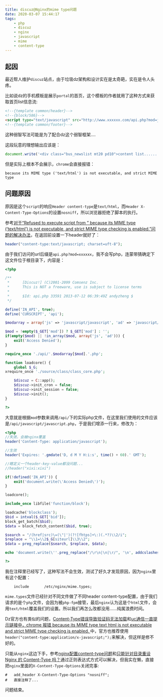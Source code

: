 ```yaml
---
title: discuz@Nginx的mime type问题
date: 2020-03-07 15:44:17
tags:
    - php
    - discuz
    - nginx
    - javascript
    - mime
    - content-type
---
```


## 起因

最近帮人维护`discuz`站点，由于垃圾dz架构和设计实在是太奇葩，实在是令人头疼。

<!-- more -->

比如说dz的手机模板是展示`portal`的首页，这个模板的作者就用了这种方式来获取首页list信息流:

``` html
<!--{template common/header}-->
<!--{block/586}-->
<script type="text/javascript" src="http://www.xxxxxx.com/api.php?mod=js&bid=587"></script>
<!--{template common/footer}-->
```

这种弱智写法可能是为了配合dz这个弱智框架....

这段玩意的理想输出应该是：

``` javascript
document.write('<div class="bus_newslist mt20 pd10">content list.......</div>');
```

但是实际上根本不会展示，`chrome`会直接报错：

``` plain
because its MIME type ('text/html') is not executable, and strict MIME type
```

## 问题原因

原因是这个`script`的响应`Header content-type`是`text/html`，而`Header X-Content-Type-Options`的设置`nosniff`，所以浏览器拒绝了脚本的执行。

参考[对于“Refused to execute script from ” because its MIME type (‘text/html’) is not executable, and strict MIME type checking is enabled.”问题的解决办法][1]，在返回前设置一下header就好了：

``` php
header("content-type:text/javascript; charset=uft-8");
```

由于我们访问的url后缀是`api.php?mod=xxxxxx`，我不会写php，连蒙带猜确定下这文件位于根目录下，内容是：

``` php
<?php

/**
 *      [Discuz!] (C)2001-2099 Comsenz Inc.
 *      This is NOT a freeware, use is subject to license terms
 *
 *      $Id: api.php 33591 2013-07-12 06:39:49Z andyzheng $
 */

define('IN_API', true);
define('CURSCRIPT', 'api');

$modarray = array('js' => 'javascript/javascript', 'ad' => 'javascript/advertisement');

$mod = !empty($_GET['mod']) ? $_GET['mod'] : '';
if(empty($mod) || !in_array($mod, array('js', 'ad'))) {
    exit('Access Denied');
}

require_once './api/'.$modarray[$mod].'.php';

function loadcore() {
    global $_G;
xrequire_once './source/class/class_core.php';

    $discuz = C::app();
    $discuz->init_cron = false;
    $discuz->init_session = false;
    $discuz->init();
}

?>
```

大意就是根据`mod`参数来调用`/api/`下的实际php文件，在这里我们使用的文件应该是`/api/javascript/javascript.php`，于是我们增添一行来，修改为：

``` php
<?php
//失效，会被nginx覆盖
header('Content-Type: application/javascript');

//生效
header('Expires: '.gmdate('D, d M Y H:i:s', time() + 60).' GMT');

//瞎定义一个header-key-value都没问题...
//header("xixi:xixi")

if(!defined('IN_API')) {
    exit('document.write(\'Access Denied\')');
}

loadcore();

include_once libfile('function/block');

loadcache('blockclass');
$bid = intval($_GET['bid']);
block_get_batch($bid);
$data = block_fetch_content($bid, true);

$search = "/(href|src)\=(\"|')(?![fhtps]+\:)(.*?)\\2/i";
$replace = "\\1=\\2$_G[siteurl]\\3\\2";
$data = preg_replace($search, $replace, $data);

echo 'document.write(\''.preg_replace("/\r\n|\n|\r/", '\n', addcslashes($data, "'\\")).'\');';

?>
```

我在注释里已经写了，这种写法不会生效，测试了好久才发现原因，因为`nginx`里有这个配置：

``` etc
    include       /etc/nginx/mime.types;
```

`mime.types`文件已经针对不同文件做了不同header content-type配置，由于我们请求的是个`php`文件，会因为被`php-fpm`接管，最后`nginx`认为这是个`html`文件，会用`text/html`覆盖我们的设置。所以我们再怎么改都没用......纯属浪费时间。

Dz官方也有类似的问题，[Content-Type错误导致验证码无法加载][2]和[uc通信一直提示链接中，chrome 报错 because its MIME type text html is not executable and strict MIME type checking is enabled. ][3]中，官方也推荐使用`header("content-type:application/x-javascript;");`来解决，但这样是修不好的。

只能从`nginx`这边下手，参考[nginx配置content-type问题][4]和[只能针对目录重设 Nginx 的 Content-Type 吗？][5]通过正则表达式方式可以解决，但我实在懒，直接把`nginx`里面的`X-Content-Type-Options`关闭完事:

``` shell
#   add_header X-Content-Type-Options "nosniff";
#   直接注释了...
```

问题结束。

  [1]: http://www.luoxiao123.cn/content-option-nosniff-mime-bug.html
  [2]: https://gitee.com/ComsenzDiscuz/DiscuzX/issues/IKKGE
  [3]: https://gitee.com/ComsenzDiscuz/DiscuzX/issues/ID8TQ
  [4]: https://segmentfault.com/q/1010000009266686/a-1020000009267783
  [5]: https://www.v2ex.com/t/451862
